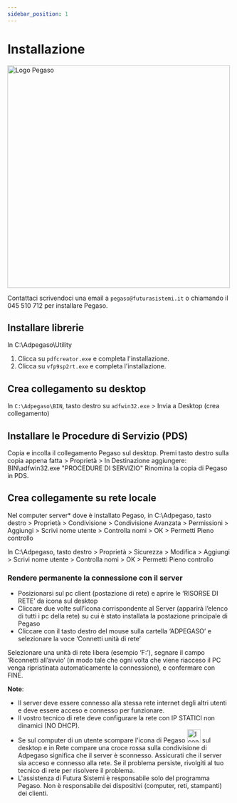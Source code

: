 ```yaml
---
sidebar_position: 1
---
```


# Installazione

<div class="text--center">
  <img src="/img/logo_pegaso_bgr_bianco.png" width="500" alt="Logo Pegaso"/>
</div>

Contattaci scrivendoci una email a `pegaso@futurasistemi.it` o chiamando il 045 510 712 per installare Pegaso.

## Installare librerie

In C:\Adpegaso\Utility

1. Clicca su `pdfcreator.exe` e completa l'installazione.
2. Clicca su `vfp9sp2rt.exe` e completa l'installazione.

## Crea collegamento su desktop

In `C:\Adpegaso\BIN`, tasto destro su `adfwin32.exe` > Invia a Desktop (crea collegamento)

## Installare le Procedure di Servizio (PDS)

Copia e incolla il collegamento Pegaso sul desktop. Premi tasto destro sulla copia appena fatta > Proprietà > In Destinazione aggiungere: BIN\adfwin32.exe "PROCEDURE DI SERVIZIO"
Rinomina la copia di Pegaso in PDS.

## Crea collegamente su rete locale

Nel computer server* dove è installato Pegaso, in C:\Adpegaso, tasto destro > Proprietà > Condivisione > Condivisione Avanzata > Permissioni > Aggiungi > Scrivi nome utente > Controlla nomi > OK > Permetti Pieno controllo

In C:\Adpegaso, tasto destro > Proprietà > Sicurezza > Modifica > Aggiungi > Scrivi nome utente > Controlla nomi > OK > Permetti Pieno controllo

### Rendere permanente la connessione con il server

- Posizionarsi sul pc client (postazione di rete) e aprire le ‘RISORSE DI RETE’ da icona sul desktop
- Cliccare due volte sull’icona corrispondente al Server (apparirà l’elenco di tutti i pc della rete) su cui è stato installata la postazione principale di Pegaso
- Cliccare con il tasto destro del mouse sulla cartella ‘ADPEGASO’ e selezionare la voce ‘Connetti unità di rete’

Selezionare una unità di rete libera (esempio ‘F:’), segnare il campo ‘Riconnetti all’avvio’ (in modo tale che ogni volta che viene riacceso il PC venga ripristinata automaticamente la connessione), e confermare con FINE.

**Note**:

- Il server deve essere connesso alla stessa rete internet degli altri utenti e deve essere acceso e connesso per funzionare.
- Il vostro tecnico di rete deve configurare la rete con IP STATICI non dinamici (NO DHCP).
- Se sul computer di un utente scompare l'icona di Pegaso <img width="30" src="/img/favicon.ico" alt="Icona Pegaso"/> sul desktop e in Rete compare una croce rossa sulla condivisione di Adpegaso significa che il server è sconnesso. Assicurati che il server sia acceso e connesso alla rete. Se il problema persiste, rivolgiti al tuo tecnico di rete per risolvere il problema.
- L'assistenza di Futura Sistemi è responsabile solo del programma Pegaso. Non è responsabile dei dispositivi (computer, reti, stampanti) dei clienti.
